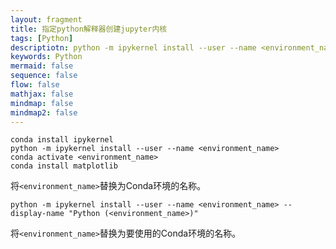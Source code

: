 ```yaml
---
layout: fragment
title: 指定python解释器创建jupyter内核
tags: [Python]
descriptiotn: python -m ipykernel install --user --name <environment_name>
keywords: Python    
mermaid: false
sequence: false
flow: false
mathjax: false
mindmap: false
mindmap2: false
---
```

```shell
conda install ipykernel
python -m ipykernel install --user --name <environment_name>
conda activate <environment_name>
conda install matplotlib
```

将`<environment_name>`替换为Conda环境的名称。



``` shell
python -m ipykernel install --user --name <environment_name> --display-name "Python (<environment_name>)"
```

将`<environment_name>`替换为要使用的Conda环境的名称。




​